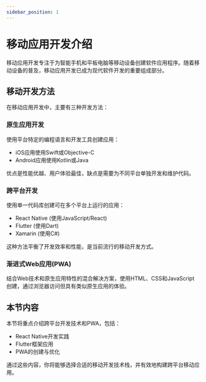 ```yaml
---
sidebar_position: 1
---
```


# 移动应用开发介绍

移动应用开发专注于为智能手机和平板电脑等移动设备创建软件应用程序。随着移动设备的普及，移动应用开发已成为现代软件开发的重要组成部分。

## 移动开发方法

在移动应用开发中，主要有三种开发方法：

### 原生应用开发

使用平台特定的编程语言和开发工具创建应用：
- iOS应用使用Swift或Objective-C
- Android应用使用Kotlin或Java

优点是性能优越、用户体验最佳，缺点是需要为不同平台单独开发和维护代码。

### 跨平台开发

使用单一代码库创建可在多个平台上运行的应用：
- React Native (使用JavaScript/React)
- Flutter (使用Dart)
- Xamarin (使用C#)

这种方法平衡了开发效率和性能，是当前流行的移动开发方式。

### 渐进式Web应用(PWA)

结合Web技术和原生应用特性的混合解决方案，使用HTML、CSS和JavaScript创建，通过浏览器访问但具有类似原生应用的体验。

## 本节内容

本节将重点介绍跨平台开发技术和PWA，包括：

- React Native开发实践
- Flutter框架应用
- PWA的创建与优化

通过这些内容，你将能够选择合适的移动开发技术栈，并有效地构建跨平台移动应用。 